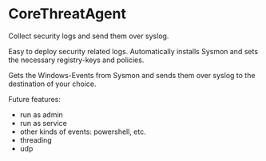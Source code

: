 # CoreThreatAgent
Collect security logs and send them over syslog.

Easy to deploy security related logs.
Automatically installs Sysmon and sets the necessary registry-keys and policies.

Gets the Windows-Events from Sysmon and sends them over syslog to the destination of your choice.



Future features:
- run as admin
- run as service
- other kinds of events: powershell, etc.
- threading
- udp
